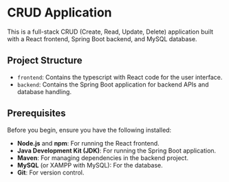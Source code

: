 # CRUD Application

This is a full-stack CRUD (Create, Read, Update, Delete) application built with a React frontend, Spring Boot backend, and MySQL database.

## Project Structure

- `frontend`: Contains the typescript with React code for the user interface.
- `backend`: Contains the Spring Boot application for backend APIs and database handling.

## Prerequisites

Before you begin, ensure you have the following installed:

- **Node.js** and **npm**: For running the React frontend.
- **Java Development Kit (JDK)**: For running the Spring Boot application.
- **Maven**: For managing dependencies in the backend project.
- **MySQL** (or XAMPP with MySQL): For the database.
- **Git**: For version control.
